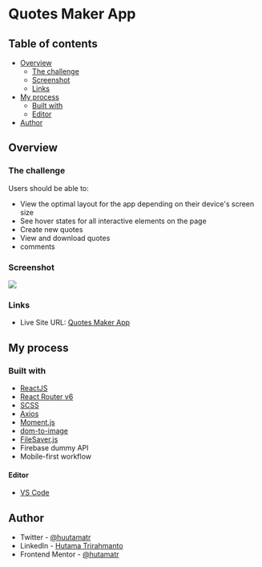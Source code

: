 # Quotes Maker App

## Table of contents

- [Overview](#overview)
  - [The challenge](#the-challenge)
  - [Screenshot](#screenshot)
  - [Links](#links)
- [My process](#my-process)
  - [Built with](#built-with)
  - [Editor](#editor)
- [Author](#author)

## Overview

### The challenge

Users should be able to:

- View the optimal layout for the app depending on their device's screen size
- See hover states for all interactive elements on the page
- Create new quotes
- View and download quotes
- comments

### Screenshot

![](./screenshot.jpg)

### Links

- Live Site URL: [Quotes Maker App](quotes-maker.vercel.app)

## My process

### Built with

- [ReactJS](https://reactjs.org/)
- [React Router v6](https://reactrouter.com/)
- [SCSS](https://sass-lang.com/)
- [Axios](https://axios-http.com/)
- [Moment.js](https://momentjs.com/)
- [dom-to-image](https://github.com/tsayen/dom-to-image)
- [FileSaver.js](https://www.npmjs.com/package/file-saver)
- Firebase dummy API
- Mobile-first workflow

#### Editor

- [VS Code](https://code.visualstudio.com/)

## Author

- Twitter - [@huutamatr](https://twitter.com/huutamatr)
- LinkedIn - [Hutama Trirahmanto](linkedin.com/in/hutama-trirahmanto)
- Frontend Mentor - [@hutamatr](https://www.frontendmentor.io/profile/hutamatr)
